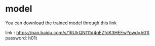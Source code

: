 # model 



You can download the trained model through this link

link : https://pan.baidu.com/s/1RUlrQNf11d4qEZfdK3HEEw?pwd=h01t 
password: h01t

